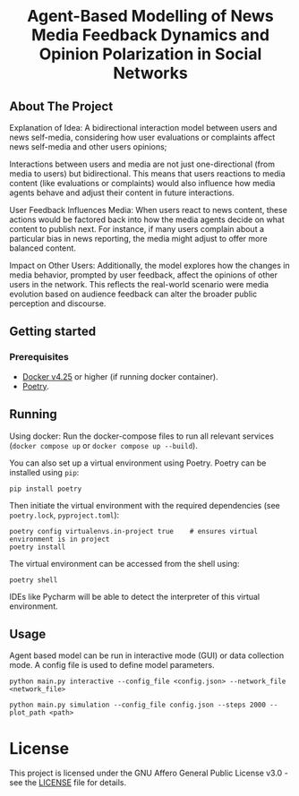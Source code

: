 <br />
<p align="center">
  <h1 align="center">Agent-Based Modelling of News Media Feedback Dynamics and Opinion Polarization in Social Networks</h1>

  <p align="center">
  </p>
</p>

## About The Project

Explanation of Idea:
A bidirectional interaction model between users and news self-media, considering how user evaluations or complaints affect news self-media and other users opinions;

Interactions between users and media are not just one-directional (from media to users) but bidirectional. This means that users reactions to media content (like evaluations or complaints) would also influence how media agents behave and adjust their content in future interactions. 

User Feedback Influences Media: When users react to news content, these actions would be factored back into how the media agents decide on what content to publish next. For instance, if many users complain about a particular bias in news reporting, the media might adjust to offer more balanced content.

Impact on Other Users: Additionally, the model explores how the changes in media behavior, prompted by user feedback, affect the opinions of other users in the network. This reflects the real-world scenario were media evolution based on audience feedback can alter the broader public perception and discourse.


## Getting started

### Prerequisites
- [Docker v4.25](https://www.docker.com/get-started) or higher (if running docker container).
- [Poetry](https://python-poetry.org/).
## Running
Using docker: Run the docker-compose files to run all relevant services (`docker compose up` or `docker compose up --build`).

You can also set up a virtual environment using Poetry. Poetry can  be installed using `pip`:
```
pip install poetry
```
Then initiate the virtual environment with the required dependencies (see `poetry.lock`, `pyproject.toml`):
```
poetry config virtualenvs.in-project true    # ensures virtual environment is in project
poetry install
```
The virtual environment can be accessed from the shell using:
```
poetry shell
```
IDEs like Pycharm will be able to detect the interpreter of this virtual environment.

## Usage
Agent based model can be run in interactive mode (GUI) or data collection mode. A config file is used to define model parameters.
```
python main.py interactive --config_file <config.json> --network_file <network_file>

python main.py simulation --config_file config.json --steps 2000 --plot_path <path>
```

# License
This project is licensed under the GNU Affero General Public License v3.0 - see the [LICENSE](./LICENSE) file for details.
